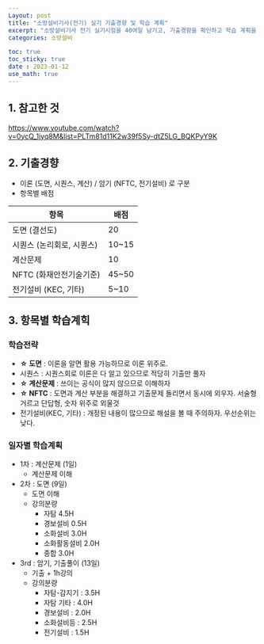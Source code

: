 ```yaml
---
Layout: post
title: "소방설비기사(전기) 실기 기출경향 및 학습 계획"
excerpt: "소방설비기사 전기 실기시험을 40여일 남기고, 기출경향을 확인하고 학습 계획을 세웠다."
categories: 소방설비

toc: true
toc_sticky: true
date : 2023-01-12
use_math: true
---
```


## 1. 참고한 것
https://www.youtube.com/watch?v=0ycQ_1jyq8M&list=PLTm81d11K2w39f5Sy-dtZ5LG_BQKPyY9K

## 2. 기출경향

- 이론 (도면, 시퀀스, 계산) / 암기 (NFTC, 전기설비) 로 구분  
- 항목별 배점  

항목 | 배점
------------|--------
도면	(결선도) | 20
시퀀스 (논리회로, 시퀀스) | 10~15
계산문제 | 10
NFTC (화재안전기술기준) | 45~50
전기설비 (KEC, 기타) | 5~10

## 3. 항목별 학습계힉

### 학습전략
- **☆ 도면** : 이론을 알면 활용 가능하므로 이론 위주로.
- 시퀀스 : 시퀀스회로 이론은 다 알고 있으므로 적당히 기출만 풀자
- **☆ 계산문제** : 쓰이는 공식이 많지 않으므로 이해하자
- **☆ NFTC** : 도면과 계산 부분을 해결하고 기출문제 돌리면서 동시에 외우자. 서술형 거르고 단답형, 숫자 위주로 외울것
- 전기설비(KEC, 기타) : 개정된 내용이 많으므로 해설을 볼 때 주의하자. 우선순위는 낮다.
  
  
### 일자별 학습계획
- 1차 : 계산문제 (1일)
  - 계산문제 이해
- 2차 : 도면 (9일)
  - 도면 이해
  - 강의분량
    - 자탐 4.5H
    - 경보설비 0.5H
    - 소화설비 3.0H
    - 소화활동설비 2.0H
    - 종합 3.0H
- 3rd : 암기, 기출풀이 (13일)
  - 기출 + 1h강의
  - 강의분량
    - 자탐-감지기 : 3.5H
    - 자탐 기타 : 4.0H
    - 경보설비 : 2.0H
    - 소화설비등 : 2.5H
    - 전기설비 : 1.5H
